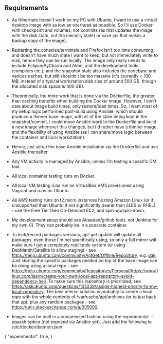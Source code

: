 ## Requirements

- As Hibernate doesn't work on my PC with Ubuntu, I want to use a virtual desktop image with as low an overhead as possible. So I'll use Docker with checkpoint and volumes, not commits (as that updates the image with the disk state, not the memory state) or save (as that makes a backup copy of the image).

- Restarting the consoles/terminals and Firefox isn't too time consuming and doesn't have much state I want to keep, but not immediately write to disk, hence they can be run locally. The image only really needs to include Eclipse/PyCharm and Atom, and the development tools (compilers etc.), and the snapshot state also includes the codebase and various caches, but still shouldn't be too massive (it's currently < 100 MB, instead of a typical workstation disk size of around 500 GB, though the allocated disk space is 400 GB).

- Theoretically, the more work that is done via the Dockerfile, the greater than caching benefits when building the Docker image. However, I don't care about image build times, only restore/load times. So, I want most of my setup logic performed post-build using Ansible, which should produce a thinner base image, with all of the state being kept in the snapshot/commit. I could move Ansible work to the Dockerfile and build a new image whenever this changes, but I'd rather have a thinner image and the flexibility of using Ansible (as I can share/move logic between the container and local workstation).

- Hence, just setup the base Ansible installation via the Dockerfile and use Ansible thereafter.

- Any VM activity is managed by Ansible, unless I'm testing a specific CM tool.

- All local container testing runs on Docker.
- All local VM testing runs run on VirtualBox VMS provisioned using Vagrant and runs on Ubuntu.
- All AWS testing runs on t2.micro instances hosting Amazon Linux (or if unsupported then Ubuntu if not significantly dearer than SLES or RHEL) - use the Free Tier then On-Demand EC2, and spin-up/spin-down.

- My development setup should use Atlassian/github tools, not Jenkins for my own CI. They can probably be in a separate container.

- To lock/record packages versions, apt-get update will update all packages, even those I'm not specifically using, so only a full mirror will make sure I get a completely replicable system (or using DebMarsh/Satellite to allow staging) - see <https://help.ubuntu.com/community/AptGet/Offline/Repository>, e.g. [dak](https://wiki.debian.org/DebianRepository/Setup#local-apt-repository). Just storing the specific packages needed on top of the base image can be doing using a local repo - see <https://help.ubuntu.com/community/Repositories/Personal>/<https://www.linux.com/learn/create-your-own-local-apt-repository-avoid-dependency-hell>. To make sure this repository is prioritised, see <https://askubuntu.com/questions/135339/assign-highest-priority-to-my-local-repository>. The best interim solution is probably to create a local repo with the whole contents of /var/cache/apt/archives (or to just back that up), plus any random packages - see <https://unix.stackexchange.com/a/305099>.

- Images can be built in a compressed fashion using the experimental --squash option (not exposed via Ansible yet). Just add the following to /etc/docker/daemon.json:

{
  "experimental": true,
}
